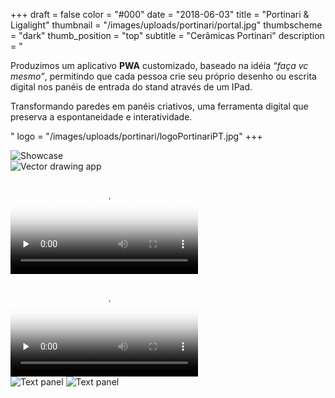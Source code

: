 +++
draft = false
color = "#000"
date = "2018-06-03"
title = "Portinari & Ligalight"
thumbnail = "/images/uploads/portinari/portal.jpg"
thumbscheme = "dark"
thumb_position = "top"
subtitle = "Cerâmicas Portinari"
description = "<p>Produzimos um aplicativo <b>PWA</b> customizado, baseado na idéia <i>“faça vc mesmo”</i>, permitindo que cada pessoa crie seu próprio desenho ou escrita digital nos panéis de entrada do stand através de um IPad.</p><p>Transformando paredes em panéis criativos, uma ferramenta digital que preserva a espontaneidade e interatividade.</p>"
logo = "/images/uploads/portinari/logoPortinariPT.jpg"
+++

<div class="gallery">
  <img src="/images/uploads/portinari/thumb.jpg" alt="Showcase" />

  <!--
  <img src="/images/astrorunners/produto.jpg" alt="Product page" />  
  -->
  <div class="container grid browser-mask">
    <div class="cellphone margin:auto pad:big">
      <div class="marvel-device ipad landscape">
          <div class="camera"></div>
          <div class="screen">
              <img src="/images/uploads/portinari/screen.png" alt="Vector drawing app" />
          </div>
          <div class="home"></div>
      </div>
    </div>
  </div>
  <!--
  <div class="browser-mask">
    <div class="browser-screen appearFromBottom :play">
      <img src="/images/uploads/portinari/admin.png" alt="Administration section" />
    </div>
  </div>
  -->

  <video poster="/images/uploads/portinari/tree_poster.jpg" preload="none" controls src="/images/uploads/portinari/tree.mp4" type="video/mp4"></video>

  <div class="gallery-columns">
    <div>
        <video poster="/images/uploads/portinari/user_poster.jpg" preload="none" controls src="/images/uploads/portinari/user.mp4" type="video/mp4"></video>
    </div>
    <div>
        <img src="/images/uploads/portinari/text.jpg" alt="Text panel" />
        <img src="/images/uploads/portinari/t2.jpg" alt="Text panel" />
    </div>
  </div>
</div>
